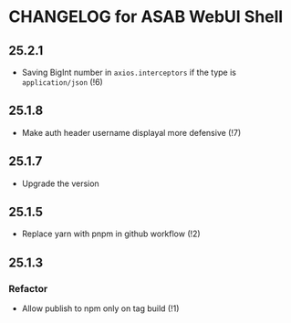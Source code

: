 # CHANGELOG for ASAB WebUI Shell

## 25.2.1

- Saving BigInt number in `axios.interceptors` if the type is `application/json` (!6)

## 25.1.8

- Make auth header username displayal more defensive (!7)

## 25.1.7

- Upgrade the version

## 25.1.5

- Replace yarn with pnpm in github workflow (!2)

## 25.1.3

### Refactor

- Allow publish to npm only on tag build (!1)
